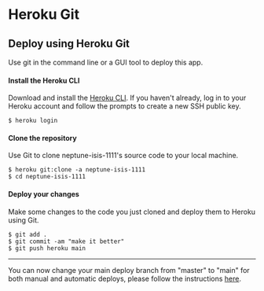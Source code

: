 # Heroku Git


## Deploy using Heroku Git
Use git in the command line or a GUI tool to deploy this app.

#### Install the Heroku CLI
Download and install the [Heroku CLI](https://devcenter.heroku.com/articles/heroku-command-line).
If you haven't already, log in to your Heroku account and follow the prompts to create a new SSH public key.
```
$ heroku login
```

#### Clone the repository
Use Git to clone neptune-isis-1111's source code to your local machine.
```
$ heroku git:clone -a neptune-isis-1111 
$ cd neptune-isis-1111
```

#### Deploy your changes
Make some changes to the code you just cloned and deploy them to Heroku using Git.
```
$ git add .
$ git commit -am "make it better"
$ git push heroku main
```

---

You can now change your main deploy branch from "master" to "main" for both manual and automatic deploys, please 
follow the instructions [here](https://help.heroku.com/O0EXQZTA/how-do-i-switch-branches-from-master-to-main).
